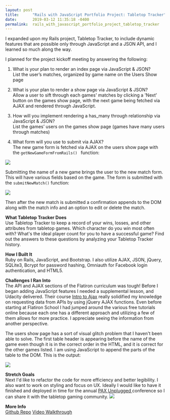 ```yaml
---
layout: post
title:      "Rails with JavaScript Portfolio Project: Tabletop Tracker"
date:       2019-03-12 11:35:18 -0400
permalink:  rails_with_javascript_portfolio_project_tabletop_tracker
---
```



I expanded upon my Rails project, Tabletop Tracker, to include dynamic features that are possible only through JavaScript and a JSON API, and I learned so much along the way.

I planned for the project kickoff meeting by answering the following: 

1. What is your plan to render an index page via JavaScript & JSON? <br> List the user’s matches, organized by game name on the Users Show page
2. What is your plan to render a show page via JavaScript & JSON? <br> Allow a user to sift through each games' matches by clicking a 'Next' button on the games show page, with the next game being fetched via AJAX and rendered through JavaScript. 
3. How will you implement rendering a has_many through relationship via JavaScript & JSON? <br> List the games’ users on the games show page (games have many users through matches) 


4. What form will you use to submit via AJAX? <br> The new game form is fetched via AJAX on the users show page with the `getNewGameFormFromRails() ` function:

![](https://i.imgur.com/cgZnbJPl.png)

Submitting the name of a new game brings the user to the new match form. This will have various fields based on the game. The form is submitted with the `submitNewMatch()` function:

![](https://i.imgur.com/khOcuEnl.png)


Then after the new match is submitted a confirmation appends to the DOM along with the match info and an option to edit or delete the match. 

**What Tabletop Tracker Does**<br>
Use Tabletop Tracker to keep a record of your wins, losses, and other attributes from tabletop games. Which character do you win most often with? What's the ideal player count for you to have a successful game? Find out the answers to these questions by analyzing your Tabletop Tracker history. 

**How I Built It**<br>
Ruby on Rails, JavaScript, and Bootstrap. I also utilize AJAX, JSON, jQuery, SQLite3, Bcrypt for password hashing, Omniauth for Facebook login authentication, and HTML5.

**Challenges I Ran Into**<br>
The API and AJAX sections of the Flatiron curriculum was tough! Before I began adding JavaScript features I needed a supplemental lesson, and Udacity delivered. Their course [Intro to Ajax](https://classroom.udacity.com/courses/ud110) really solidified my knowledge on requesting data from APIs by using jQuery AJAX functions. Even before starting at Flatiron School I had jumped around the various free tutorials online because each one has a different approach and utilizing a few of them allows for more practice. I appreciate seeing the information from another perspective.

The users show page has a sort of visual glitch problem that I haven't been able to solve. The first table header is appearing before the name of the game even though it is in the correct order in the HTML, and it is correct for the other games listed. I am using JavaScript to append the parts of the table to the DOM. This is the output:

![](https://i.imgur.com/oM9lZKlh.png)

**Stretch Goals**<br>
Next I'd like to refactor the code for more efficiency and better legibility. I also want to work on styling and focus on UX. Ideally I would like to have it finished and deployed in time for the annual [PAX Unplugged ](http://unplugged.paxsite.com/)conference so I can share it with the tabletop gaming community. 
![](https://source.unsplash.com/collection/3824435/800x450)

**More Info** <br>
[Github Repo](https://github.com/aellonk/tabletoptracker)
[Video Walkthrough](https://vimeo.com/323238200)

